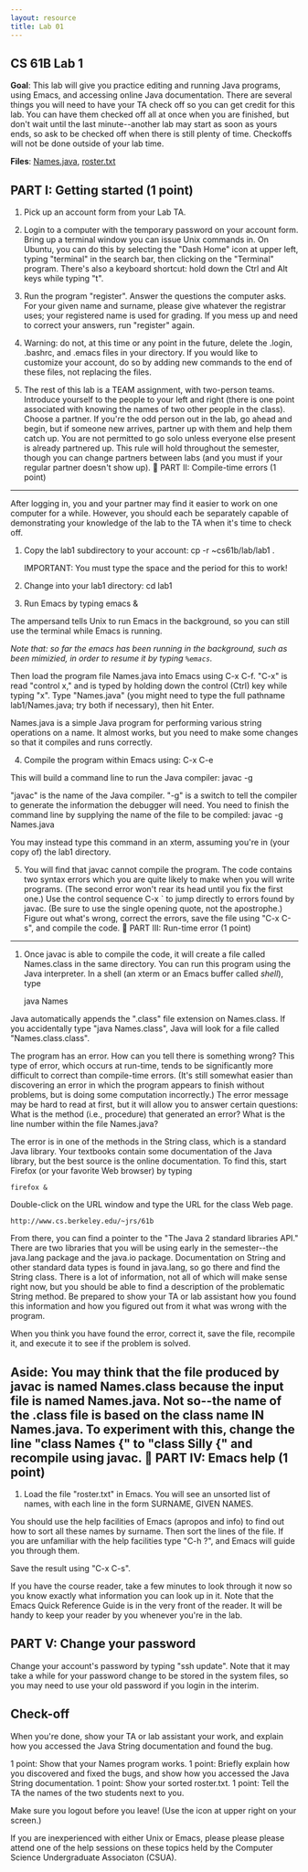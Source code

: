 ```yaml
---
layout: resource
title: Lab 01
---
```

CS 61B  Lab 1
-------------

**Goal**: This lab will give you practice editing and running Java programs,
using Emacs, and accessing online Java documentation. There are several things you will need to have your TA check off so you can get
credit for this lab.  You can have them checked off all at once when you are
finished, but don't wait until the last minute--another lab may start as soon
as yours ends, so ask to be checked off when there is still plenty of time.
Checkoffs will not be done outside of your lab time.

**Files**: <a href="Names.java">Names.java</a>, <a href="roster.txt" target="blank">roster.txt</a>

PART I: Getting started (1 point)
---------------------------------
1. Pick up an account form from your Lab TA.

2. Login to a computer with the temporary password on your account form.
Bring up a terminal window you can issue Unix commands in.  On Ubuntu, you can
do this by selecting the "Dash Home" icon at upper left, typing "terminal" in
the search bar, then clicking on the "Terminal" program.  There's also
a keyboard shortcut:  hold down the Ctrl and Alt keys while typing "t".

3. Run the program "register".  Answer the questions the computer asks.  For
your given name and surname, please give whatever the registrar uses; your
registered name is used for grading.  If you mess up and need to correct your
answers, run "register" again.

4. Warning:  do not, at this time or any point in the future, delete the
.login, .bashrc, and .emacs files in your directory.  If you would like to
customize your account, do so by adding new commands to the end of these files,
not replacing the files.

5. The rest of this lab is a TEAM assignment, with two-person teams.  Introduce
yourself to the people to your left and right (there is one point associated
with knowing the names of two other people in the class).  Choose a partner.
If you're the odd person out in the lab, go ahead and begin, but if someone new
arrives, partner up with them and help them catch up.  You are not permitted to
go solo unless everyone else present is already partnered up.  This rule will
hold throughout the semester, though you can change partners between labs (and
you must if your regular partner doesn't show up).

PART II: Compile-time errors (1 point)
--------------------------------------
After logging in, you and your partner may find it easier to work on one
computer for a while.  However, you should each be separately capable of
demonstrating your knowledge of the lab to the TA when it's time to check off.

1. Copy the lab1 subdirectory to your account:
	cp -r ~cs61b/lab/lab1 .

   IMPORTANT:  You must type the space and the period for this to work!

2. Change into your lab1 directory:
	cd lab1

3. Run Emacs by typing
        emacs &

The ampersand tells Unix to run Emacs in the background, so you can still use
the terminal while Emacs is running.

*Note that: so far the emacs has been running in the background, such as been mimizied, in order to resume it by typing <code>%emacs</code>.*

Then load the program file Names.java into Emacs using C-x C-f.  "C-x" is read
"control x," and is typed by holding down the control (Ctrl) key while typing
"x".  Type "Names.java" (you might need to type the full pathname
lab1/Names.java; try both if necessary), then hit Enter.

Names.java is a simple Java program for performing various string operations on
a name.  It almost works, but you need to make some changes so that it compiles
and runs correctly.

4. Compile the program within Emacs using: 
	C-x C-e 

This will build a command line to run the Java compiler:
	javac -g

"javac" is the name of the Java compiler.  "-g" is a switch to tell the
compiler to generate the information the debugger will need.  You need to
finish the command line by supplying the name of the file to be compiled:
	javac -g Names.java

You may instead type this command in an xterm, assuming you're in (your copy
of) the lab1 directory.

5. You will find that javac cannot compile the program.  The code contains two
syntax errors which you are quite likely to make when you will write programs.
(The second error won't rear its head until you fix the first one.)  Use the
control sequence
	C-x `
to jump directly to errors found by javac.  (Be sure to use the single opening
quote, not the apostrophe.)  Figure out what's wrong, correct the errors, save
the file using "C-x C-s", and compile the code.

PART III: Run-time error (1 point)
----------------------------------
1. Once javac is able to compile the code, it will create a file called
Names.class in the same directory.  You can run this program using the Java
interpreter.  In a shell (an xterm or an Emacs buffer called *shell*), type

	java Names

Java automatically appends the ".class" file extension on Names.class.  If you
accidentally type "java Names.class", Java will look for a file called
"Names.class.class".

The program has an error.  How can you tell there is something wrong?  This
type of error, which occurs at run-time, tends to be significantly more
difficult to correct than compile-time errors.  (It's still somewhat easier
than discovering an error in which the program appears to finish without
problems, but is doing some computation incorrectly.)  The error message may be
hard to read at first, but it will allow you to answer certain questions:  What
is the method (i.e., procedure) that generated an error?  What is the line
number within the file Names.java?

The error is in one of the methods in the String class, which is a standard
Java library.  Your textbooks contain some documentation of the Java library,
but the best source is the online documentation.  To find this, start Firefox
(or your favorite Web browser) by typing

	firefox &

Double-click on the URL window and type the URL for the class Web page.

	http://www.cs.berkeley.edu/~jrs/61b

From there, you can find a pointer to the "The Java 2 standard libraries API."
There are two libraries that you will be using early in the semester--the
java.lang package and the java.io package.  Documentation on String and other
standard data types is found in java.lang, so go there and find the String
class.  There is a lot of information, not all of which will make sense right
now, but you should be able to find a description of the problematic String
method.  Be prepared to show your TA or lab assistant how you found this
information and how you figured out from it what was wrong with the program.

When you think you have found the error, correct it, save the file, recompile
it, and execute it to see if the problem is solved.

Aside:  You may think that the file produced by javac is named Names.class
because the input file is named Names.java.  Not so--the name of the .class
file is based on the class name IN Names.java.  To experiment with this, change
the line "class Names {" to "class Silly {" and recompile using javac.

PART IV: Emacs help (1 point)
-----------------------------
1. Load the file "roster.txt" in Emacs.  You will see an unsorted list of
names, with each line in the form SURNAME, GIVEN NAMES.

You should use the help facilities of Emacs (apropos and info) to find out how
to sort all these names by surname.  Then sort the lines of the file. If you
are unfamiliar with the help facilities type "C-h ?", and Emacs will guide you
through them.

Save the result using "C-x C-s".

If you have the course reader, take a few minutes to look through it now so you
know exactly what information you can look up in it.  Note that the Emacs Quick
Reference Guide is in the very front of the reader.  It will be handy to keep
your reader by you whenever you're in the lab.

PART V: Change your password
----------------------------
Change your account's password by typing "ssh update".  Note that it may take
a while for your password change to be stored in the system files, so you may
need to use your old password if you login in the interim.

Check-off
---------
When you're done, show your TA or lab assistant your work, and explain how you
accessed the Java String documentation and found the bug.

1 point:   Show that your Names program works.
1 point:   Briefly explain how you discovered and fixed the bugs, and show how
           you accessed the Java String documentation.
1 point:   Show your sorted roster.txt.
1 point:   Tell the TA the names of the two students next to you.

Make sure you logout before you leave!  (Use the icon at upper right on your
screen.)

If you are inexperienced with either Unix or Emacs, please please please
attend one of the help sessions on these topics held by the Computer Science
Undergraduate Associaton (CSUA).
